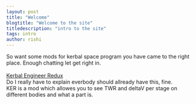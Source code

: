 ```yaml
---
layout: post
title: "Welcome"
blogtitle: "Welcome to the site"
titledescription: "intro to the site"
tags: intro
author: rishi
---
```

So want some mods for kerbal space program you have came to the right place. Enough chatting let get right in.<br>
<br>
[Kerbal Engineer Redux](https://www.curseforge.com/kerbal/ksp-mods/kerbal-engineer-redux "Kerbal Engineer Redux")<br>
Do I really have to explain everbody should allready have this, fine.<br>
KER is a mod which allowes you to see TWR and deltaV per stage on different bodies and what a part is.<br>
<br>
